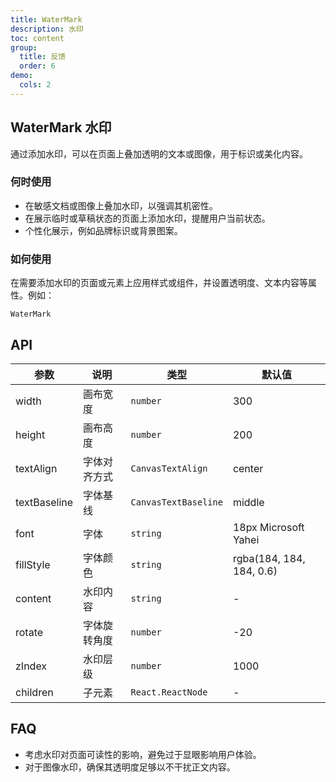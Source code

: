 ```yaml
---
title: WaterMark
description: 水印
toc: content
group:
  title: 反馈
  order: 6
demo:
  cols: 2
---
```


## WaterMark 水印

通过添加水印，可以在页面上叠加透明的文本或图像，用于标识或美化内容。

### 何时使用

- 在敏感文档或图像上叠加水印，以强调其机密性。
- 在展示临时或草稿状态的页面上添加水印，提醒用户当前状态。
- 个性化展示，例如品牌标识或背景图案。

### 如何使用

在需要添加水印的页面或元素上应用样式或组件，并设置透明度、文本内容等属性。例如：

<code src="./demo/index.tsx">WaterMark</code>

## API

| 参数         | 说明         | 类型                 | 默认值                   |
| ------------ | ------------ | -------------------- | ------------------------ |
| width        | 画布宽度     | `number`             | 300                      |
| height       | 画布高度     | `number`             | 200                      |
| textAlign    | 字体对齐方式 | `CanvasTextAlign`    | center                   |
| textBaseline | 字体基线     | `CanvasTextBaseline` | middle                   |
| font         | 字体         | `string`             | 18px Microsoft Yahei     |
| fillStyle    | 字体颜色     | `string`             | rgba(184, 184, 184, 0.6) |
| content      | 水印内容     | `string`             | -                        |
| rotate       | 字体旋转角度 | `number`             | -20                      |
| zIndex       | 水印层级     | `number`             | 1000                     |
| children     | 子元素       | `React.ReactNode`    | -                        |

## FAQ

- 考虑水印对页面可读性的影响，避免过于显眼影响用户体验。
- 对于图像水印，确保其透明度足够以不干扰正文内容。
